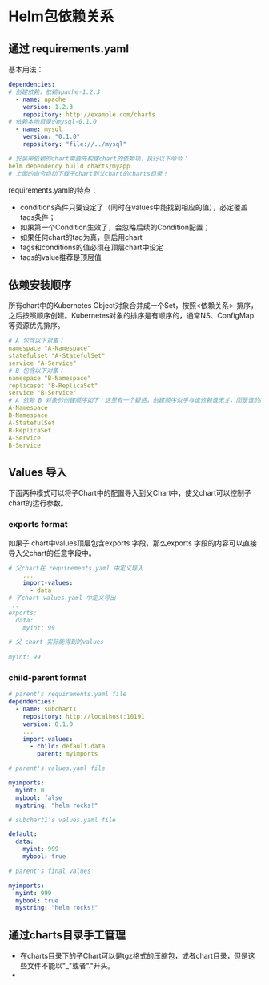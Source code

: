 
# Helm包依赖关系

## 通过 requirements.yaml

基本用法：

```yaml
dependencies:
# 创建依赖，依赖apache-1.2.3
  - name: apache
    version: 1.2.3
    repository: http://example.com/charts
# 依赖本地目录的mysql-0.1.0
  - name: mysql
    version: "0.1.0"
    repository: "file://../mysql"
```
``` yaml
# 安装带依赖的chart需要先构建chart的依赖项，执行以下命令：
helm dependency build charts/myapp
# 上面的命令自动下载子chart到父chart的charts目录！
```

requirements.yaml的特点：
  - conditions条件只要设定了（同时在values中能找到相应的值），必定覆盖tags条件；
  - 如果第一个Condition生效了，会忽略后续的Condition配置；
  - 如果任何chart的tag为真，则启用chart
  - tags和conditions的值必须在顶层chart中设定
  - tags的value推荐是顶层值

## 依赖安装顺序

所有chart中的Kubernetes Object对象合并成一个Set，按照<依赖关系>-<Type>排序，之后按照顺序创建。Kubernetes对象的排序是有顺序的，通常NS、ConfigMap等资源优先排序。

```yaml
# A 包含以下对象：
namespace "A-Namespace"
statefulset "A-StatefulSet"
service "A-Service"
# B 包含以下对象：
namespace "B-Namespace"
replicaset "B-ReplicaSet"
service "B-Service"
# A 依赖 B 对象的创建顺序如下：这里有一个疑惑，创建顺序似乎与谁依赖谁无关，而是谁的name排序在前面，谁先创建！？？参考:https://github.com/helm/helm/blob/master/docs/charts.md#operational-aspects-of-using-dependencies
A-Namespace
B-Namespace
A-StatefulSet
B-ReplicaSet
A-Service
B-Service

```
## Values 导入
下面两种模式可以将子Chart中的配置导入到父Chart中，使父chart可以控制子chart的运行参数。
### exports format

如果子 chart中values顶层包含exports 字段，那么exports 字段的内容可以直接导入父chart的任意字段中。

```yaml
# 父chart在 requirements.yaml 中定义导入
    ...
    import-values:
      - data 
# 子chart values.yaml 中定义导出
...
exports:
  data:
    myint: 99

# 父 chart 实际能得到的values
...
myint: 99

```

### child-parent format

```yaml
# parent's requirements.yaml file
dependencies:
  - name: subchart1
    repository: http://localhost:10191
    version: 0.1.0
    ...
    import-values:
      - child: default.data
        parent: myimports

# parent's values.yaml file

myimports:
  myint: 0
  mybool: false
  mystring: "helm rocks!"

# subchart1's values.yaml file

default:
  data:
    myint: 999
    mybool: true

# parent's final values

myimports:
  myint: 999
  mybool: true
  mystring: "helm rocks!"
```
## 通过charts目录手工管理

- 在charts目录下的子Chart可以是tgz格式的压缩包，或者chart目录，但是这些文件不能以"_"或者"."开头。
- 
